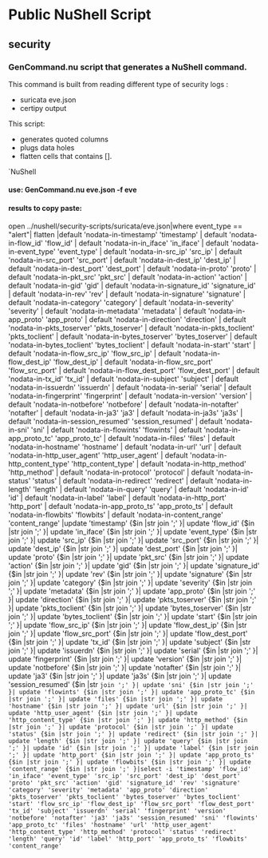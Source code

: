 # Public NuShell Script 
## security
### GenCommand.nu script that generates a NuShell command.

This command is built from reading different type of security logs :
- suricata eve.json
- certipy output
     
This script:
- generates quoted columns
- plugs data holes
- flatten cells that contains [].

`NuShell
#### use: GenCommand.nu eve.json -f eve
#### results to copy paste:
open ../nushell/security-scripts/suricata/eve.json|where event_type == "alert"| flatten |default 'nodata-in-timestamp' 'timestamp' | default 'nodata-in-flow_id' 'flow_id' | default 'nodata-in-in_iface' 'in_iface' | default 'nodata-in-event_type' 'event_type' | default 'nodata-in-src_ip' 'src_ip' | default 'nodata-in-src_port' 'src_port' | default 'nodata-in-dest_ip' 'dest_ip' | default 'nodata-in-dest_port' 'dest_port' | default 'nodata-in-proto' 'proto' | default 'nodata-in-pkt_src' 'pkt_src' | default 'nodata-in-action' 'action' | default 'nodata-in-gid' 'gid' | default 'nodata-in-signature_id' 'signature_id' | default 'nodata-in-rev' 'rev' | default 'nodata-in-signature' 'signature' | default 'nodata-in-category' 'category' | default 'nodata-in-severity' 'severity' | default 'nodata-in-metadata' 'metadata' | default 'nodata-in-app_proto' 'app_proto' | default 'nodata-in-direction' 'direction' | default 'nodata-in-pkts_toserver' 'pkts_toserver' | default 'nodata-in-pkts_toclient' 'pkts_toclient' | default 'nodata-in-bytes_toserver' 'bytes_toserver' | default 'nodata-in-bytes_toclient' 'bytes_toclient' | default 'nodata-in-start' 'start' | default 'nodata-in-flow_src_ip' 'flow_src_ip' | default 'nodata-in-flow_dest_ip' 'flow_dest_ip' | default 'nodata-in-flow_src_port' 'flow_src_port' | default 'nodata-in-flow_dest_port' 'flow_dest_port' | default 'nodata-in-tx_id' 'tx_id' | default 'nodata-in-subject' 'subject' | default 'nodata-in-issuerdn' 'issuerdn' | default 'nodata-in-serial' 'serial' | default 'nodata-in-fingerprint' 'fingerprint' | default 'nodata-in-version' 'version' | default 'nodata-in-notbefore' 'notbefore' | default 'nodata-in-notafter' 'notafter' | default 'nodata-in-ja3' 'ja3' | default 'nodata-in-ja3s' 'ja3s' | default 'nodata-in-session_resumed' 'session_resumed' | default 'nodata-in-sni' 'sni' | default 'nodata-in-flowints' 'flowints' | default 'nodata-in-app_proto_tc' 'app_proto_tc' | default 'nodata-in-files' 'files' | default 'nodata-in-hostname' 'hostname' | default 'nodata-in-url' 'url' | default 'nodata-in-http_user_agent' 'http_user_agent' | default 'nodata-in-http_content_type' 'http_content_type' | default 'nodata-in-http_method' 'http_method' | default 'nodata-in-protocol' 'protocol' | default 'nodata-in-status' 'status' | default 'nodata-in-redirect' 'redirect' | default 'nodata-in-length' 'length' | default 'nodata-in-query' 'query' | default 'nodata-in-id' 'id' | default 'nodata-in-label' 'label' | default 'nodata-in-http_port' 'http_port' | default 'nodata-in-app_proto_ts' 'app_proto_ts' | default 'nodata-in-flowbits' 'flowbits' | default 'nodata-in-content_range' 'content_range' |update 'timestamp' {$in |str join ';' }| update 'flow_id' {$in |str join ';' }| update 'in_iface' {$in |str join ';' }| update 'event_type' {$in |str join ';' }| update 'src_ip' {$in |str join ';' }| update 'src_port' {$in |str join ';' }| update 'dest_ip' {$in |str join ';' }| update 'dest_port' {$in |str join ';' }| update 'proto' {$in |str join ';' }| update 'pkt_src' {$in |str join ';' }| update 'action' {$in |str join ';' }| update 'gid' {$in |str join ';' }| update 'signature_id' {$in |str join ';' }| update 'rev' {$in |str join ';' }| update 'signature' {$in |str join ';' }| update 'category' {$in |str join ';' }| update 'severity' {$in |str join ';' }| update 'metadata' {$in |str join ';' }| update 'app_proto' {$in |str join ';' }| update 'direction' {$in |str join ';' }| update 'pkts_toserver' {$in |str join ';' }| update 'pkts_toclient' {$in |str join ';' }| update 'bytes_toserver' {$in |str join ';' }| update 'bytes_toclient' {$in |str join ';' }| update 'start' {$in |str join ';' }| update 'flow_src_ip' {$in |str join ';' }| update 'flow_dest_ip' {$in |str join ';' }| update 'flow_src_port' {$in |str join ';' }| update 'flow_dest_port' {$in |str join ';' }| update 'tx_id' {$in |str join ';' }| update 'subject' {$in |str join ';' }| update 'issuerdn' {$in |str join ';' }| update 'serial' {$in |str join ';' }| update 'fingerprint' {$in |str join ';' }| update 'version' {$in |str join ';' }| update 'notbefore' {$in |str join ';' }| update 'notafter' {$in |str join ';' }| update 'ja3' {$in |str join ';' }| update 'ja3s' {$in |str join ';' }| update 'session_resumed' {$in |str `join ';' }| update 'sni' {$in |str join ';' }| update 'flowints' {$in |str join ';' }| update 'app_proto_tc' {$in |str join ';' }| update 'files' {$in |str join ';' }| update 'hostname' {$in |str join ';' }| update 'url' {$in |str join ';' }| update 'http_user_agent' {$in |str join ';' }| update 'http_content_type' {$in |str join ';' }| update 'http_method' {$in |str join ';' }| update 'protocol' {$in |str join ';' }| update 'status' {$in |str join ';' }| update 'redirect' {$in |str join ';' }| update 'length' {$in |str join ';' }| update 'query' {$in |str join ';' }| update 'id' {$in |str join ';' }| update 'label' {$in |str join ';' }| update 'http_port' {$in |str join ';' }| update 'app_proto_ts' {$in |str join ';' }| update 'flowbits' {$in |str join ';' }| update 'content_range' {$in |str join ';' }|select -i 'timestamp' 'flow_id' 'in_iface' 'event_type' 'src_ip' 'src_port' 'dest_ip' 'dest_port' 'proto' 'pkt_src' 'action' 'gid' 'signature_id' 'rev' 'signature' 'category' 'severity' 'metadata' 'app_proto' 'direction' 'pkts_toserver' 'pkts_toclient' 'bytes_toserver' 'bytes_toclient' 'start' 'flow_src_ip' 'flow_dest_ip' 'flow_src_port' 'flow_dest_port' 'tx_id' 'subject' 'issuerdn' 'serial' 'fingerprint' 'version' 'notbefore' 'notafter' 'ja3' 'ja3s' 'session_resumed' 'sni' 'flowints' 'app_proto_tc' 'files' 'hostname' 'url' 'http_user_agent' 'http_content_type' 'http_method' 'protocol' 'status' 'redirect' 'length' 'query' 'id' 'label' 'http_port' 'app_proto_ts' 'flowbits' 'content_range'
`
